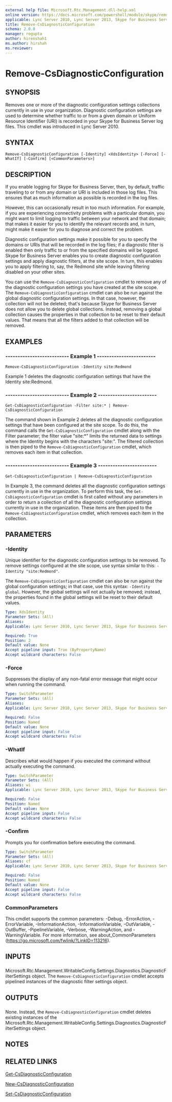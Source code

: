 ```yaml
---
external help file: Microsoft.Rtc.Management.dll-help.xml
online version: https://docs.microsoft.com/powershell/module/skype/remove-csdiagnosticconfiguration
applicable: Lync Server 2010, Lync Server 2013, Skype for Business Server 2015, Skype for Business Server 2019
title: Remove-CsDiagnosticConfiguration
schema: 2.0.0
manager: rogupta
author: hirenshah1
ms.author: hirshah
ms.reviewer:
---
```


# Remove-CsDiagnosticConfiguration

## SYNOPSIS
Removes one or more of the diagnostic configuration settings collections currently in use in your organization.
Diagnostic configuration settings are used to determine whether traffic to or from a given domain or Uniform Resource Identifier (URI) is recorded in your Skype for Business Server log files.
This cmdlet was introduced in Lync Server 2010.


## SYNTAX

```
Remove-CsDiagnosticConfiguration [-Identity] <XdsIdentity> [-Force] [-WhatIf] [-Confirm] [<CommonParameters>]
```

## DESCRIPTION
If you enable logging for Skype for Business Server, then, by default, traffic traveling to or from any domain or URI is included in those log files.
This ensures that as much information as possible is recorded in the log files.

However, this can occasionally result in too much information.
For example, if you are experiencing connectivity problems with a particular domain, you might want to limit logging to traffic between your network and that domain; that makes it easier for you to identify the relevant records and, in turn, might make it easier for you to diagnose and correct the problem.

Diagnostic configuration settings make it possible for you to specify the domains or URIs that will be recorded in the log files; if a diagnostic filter is enabled then only traffic to or from the specified domains will be logged.
Skype for Business Server enables you to create diagnostic configuration settings and apply diagnostic filters, at the site scope.
In turn, this enables you to apply filtering to, say, the Redmond site while leaving filtering disabled on your other sites.

You can use the `Remove-CsDiagnosticConfiguration` cmdlet to remove any of the diagnostic configuration settings you have created at the site scope.
The `Remove-CsDiagnosticConfiguration` cmdlet can also be run against the global diagnostic configuration settings.
In that case, however, the collection will not be deleted; that's because Skype for Business Server does not allow you to delete global collections.
Instead, removing a global collection causes the properties in that collection to be reset to their default values.
That means that all the filters added to that collection will be removed.


## EXAMPLES

### -------------------------- Example 1 ------------------------
```
Remove-CsDiagnosticConfiguration -Identity site:Redmond
```

Example 1 deletes the diagnostic configuration settings that have the Identity site:Redmond.


### -------------------------- Example 2 ------------------------
```
Get-CsDiagnosticConfiguration -Filter site:* | Remove-CsDiagnosticConfiguration
```

The command shown in Example 2 deletes all the diagnostic configuration settings that have been configured at the site scope.
To do this, the command calls the `Get-CsDiagnosticConfiguration` cmdlet along with the Filter parameter; the filter value "site:*" limits the returned data to settings where the Identity begins with the characters "site:".
The filtered collection is then piped to the `Remove-CsDiagnosticConfiguration` cmdlet, which removes each item in that collection.


### -------------------------- Example 3 ------------------------
```
Get-CsDiagnosticConfiguration | Remove-CsDiagnosticConfiguration
```

In Example 3, the command deletes all the diagnostic configuration settings currently in use in the organization.
To perform this task, the `Get-CsDiagnosticConfiguration` cmdlet is first called without any parameters in order to return a collection of all the diagnostic configuration settings currently in use in the organization.
These items are then piped to the `Remove-CsDiagnosticConfiguration` cmdlet, which removes each item in the collection.


## PARAMETERS

### -Identity
Unique identifier for the diagnostic configuration settings to be removed.
To remove settings configured at the site scope, use syntax similar to this: `-Identity "site:Redmond"`.

The `Remove-CsDiagnosticConfiguration` cmdlet can also be run against the global configuration settings; in that case, use this syntax: `-Identity global`.
However, the global settings will not actually be removed; instead, the properties found in the global settings will be reset to their default values.


```yaml
Type: XdsIdentity
Parameter Sets: (All)
Aliases: 
Applicable: Lync Server 2010, Lync Server 2013, Skype for Business Server 2015, Skype for Business Server 2019

Required: True
Position: 2
Default value: None
Accept pipeline input: True (ByPropertyName)
Accept wildcard characters: False
```

### -Force
Suppresses the display of any non-fatal error message that might occur when running the command.

```yaml
Type: SwitchParameter
Parameter Sets: (All)
Aliases: 
Applicable: Lync Server 2010, Lync Server 2013, Skype for Business Server 2015, Skype for Business Server 2019

Required: False
Position: Named
Default value: None
Accept pipeline input: False
Accept wildcard characters: False
```

### -WhatIf
Describes what would happen if you executed the command without actually executing the command.

```yaml
Type: SwitchParameter
Parameter Sets: (All)
Aliases: wi
Applicable: Lync Server 2010, Lync Server 2013, Skype for Business Server 2015, Skype for Business Server 2019

Required: False
Position: Named
Default value: None
Accept pipeline input: False
Accept wildcard characters: False
```

### -Confirm
Prompts you for confirmation before executing the command.

```yaml
Type: SwitchParameter
Parameter Sets: (All)
Aliases: cf
Applicable: Lync Server 2010, Lync Server 2013, Skype for Business Server 2015, Skype for Business Server 2019

Required: False
Position: Named
Default value: None
Accept pipeline input: False
Accept wildcard characters: False
```

### CommonParameters
This cmdlet supports the common parameters: -Debug, -ErrorAction, -ErrorVariable, -InformationAction, -InformationVariable, -OutVariable, -OutBuffer, -PipelineVariable, -Verbose, -WarningAction, and -WarningVariable. For more information, see about_CommonParameters (https://go.microsoft.com/fwlink/?LinkID=113216).

## INPUTS

###  
Microsoft.Rtc.Management.WritableConfig.Settings.Diagnostics.DiagnosticFilterSettings object.
The `Remove-CsDiagnosticConfiguration` cmdlet accepts pipelined instances of the diagnostic filter settings object.

## OUTPUTS

###  
None.
Instead, the `Remove-CsDiagnosticConfiguration` cmdlet deletes existing instances of the Microsoft.Rtc.Management.WritableConfig.Settings.Diagnostics.DiagnosticFilterSettings object.

## NOTES

## RELATED LINKS

[Get-CsDiagnosticConfiguration](Get-CsDiagnosticConfiguration.md)

[New-CsDiagnosticConfiguration](New-CsDiagnosticConfiguration.md)

[Set-CsDiagnosticConfiguration](Set-CsDiagnosticConfiguration.md)

